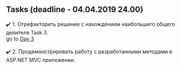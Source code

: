 ## Tasks (deadline - 04.04.2019 24.00)

:heavy_check_mark: 1. Отрефакторить решение с нахождением наибольшего общего делителя Task 3.<br/> 
go to [Day 3](https://github.com/UltramarineDev/NET1.S.2019.Sokolova.03/blob/master/NumbersManipulations/GCDNew.cs)<br/><br/>
:heavy_check_mark: 2. Продемонстрировать работу с разработанными методами в ASP.NET MVC приложении.

